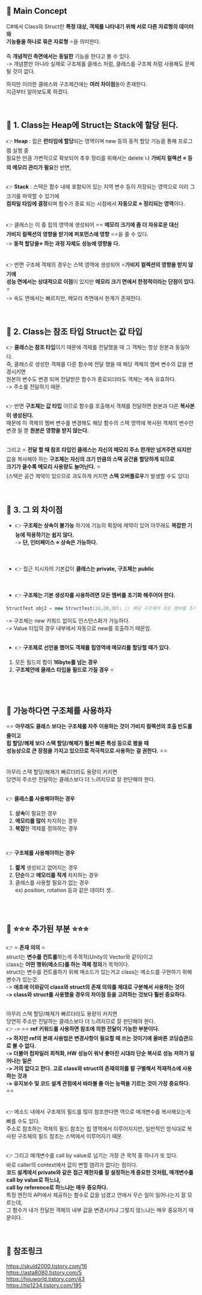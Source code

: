 ## 🔔 Main Concept
C#에서 Class와 Struct란 **특정 대상, 객체를 나타내기 위해 서로 다른 자료형의 데이터와<br>
기능들을 하나로 묶은 자료형** ⭐을 의미한다.<br>

즉 **개념적인 측면에서는 동일한** 기능을 한다고 볼 수 있다.<br>
-> 개념뿐만 아니라 실제로 구조체를 클래스 처럼, 클래스를 구조체 처럼 사용해도 문제될 것이 없다.<br>

하지만 이러한 클래스와 구조체간에는 **여러 차이점**들이 존재한다.<br>
지금부터 알아보도록 하겠다.<br>
<br>
<br>

## 🔔 1. Class는 Heap에 Struct는 Stack에 할당 된다.
👉 **Heap** : 힙은 **런타임에 할당**되는 영역이며 new 등의 동적 할당 기능을 통해 프로그램 실행 중<br>
필요한 만큼 가변적으로 확보되어 추후 정리를 위해서는 delete 나 **가비지 컬렉션 ⭐ 등의 메모리 관리가 필요**한 반면,<br>
<br>

👉 **Stack** : 스택은 함수 내에 포함되어 있는 지역 변수 등이 저장되는 영역으로 미리 그 크기를 파악할 수 있기에<br>
**컴파일 타임에 결정**되며 함수가 종료 되는 시점에서 **자동으로 ⭐ 정리되는 영역**이다.<br>
<br>

👉 클래스는 이 중 힙의 영역에 생성되어 ⭐⭐ **메모리 크기에 좀 더 자유로운 대신<br>
가비지 컬렉션의 영향을 받기에 퍼포먼스에 영향** ⭐⭐을 줄 수 있다.<br>
-> **동적 할당을⭐ 하는 과정 자체도 성능에 영향을 다.**<br> 
<br>

👉 반면 구조체 객체의 경우는 스택 영역에 생성되어 ⭐**가비지 컬렉션의 영향을 받지 않기에<br>
성능 면에서는 상대적으로 이점**이 있지만 **메모리 크기 면에서 한정적이라는 단점이 있다.** ⭐<br>
-> 속도 면에서는 빠르지만, 메모리 측면에서 한계가 존재한다.<br>
<br>
<br>

## 🔔 2. Class는 참조 타입 Struct는 값 타입 
👉 **클래스는 참조 타입**이기 때문에 객체를 전달했을 때 그 객체는 항상 원본과 동일하다.<br>
즉, 클래스로 생성한 객체를 다른 함수에 전달 했을 때 해당 객체의 멤버 변수의 값을 변경시키면<br>
원본의 변수도 변경 되며 전달받은 함수가 종료되더라도 객체는 계속 유효하다.<br>
-> 주소를 전달하기 때문.<br>
 <br>

👉 반면 **구조체는 값 타입** 이므로 함수를 호출해서 객체를 전달하면 원본과 다른 **복사본이 생성된다.**<br>
때문에 이 객체의 멤버 변수를 변경해도 해당 함수의 스택 영역에 복사된 객체의 변수만 변경 될 뿐 **원본은 영향을 받지 않는다.**<br>
<br>

그리고 ⭐ **전달 할 때 참조 타입인 클래스는 자신의 메모리 주소 한개만 넘겨주면 되지만**<br>
값을 복사해야 하는 **구조체는 자신의 크기 만큼의 스택 공간을 할당하게 되므로<br>
크기가 클수록 메모리 사용량도 늘어난다.** ⭐<br>
(스택은 공간 제약이 있으므로 과도하게 커지면 **스택 오버플로우**가 발생할 수도 있다)<br>
<br>
<br>

## 🔔 3. 그 외 차이점
* 👉 **구조체는 상속이 불가능** 하기에 기능의 확장에 제약이 있어 아무래도 **복잡한 기능에 적용하기는 쉽지 않다.**<br>
-> **단, 인터페이스 ⭐ 상속은 가능하다.**<br>
<br>

* 👉 접근 지시자의 기본값이 **클래스는 private, 구조체는 public**<br>
<br>

* 👉 **구조체는 기본 생성자를 사용하려면 모든 멤버를 초기화 해주어야 한다.**<br>
```c#
StructTest obj2 = new StructTest(10,20,30); // 해당 구조체의 모든 멤버를 초기화
```
-> 구조체는 new 키워드 없이도 인스턴스화가 가능하다.<br>
-> Value 타입의 경우 내부에서 자동으로 new를 호출하기 때문임.<br>
<br>

* 👉 **구조체로 선언을 했어도 객체를 힙영역에 메모리를 할당할 때가 있다.** 
1. 모든 필드의 합이 **16byte를 넘는 경우**
2. **구조체안에 클래스 타입을 필드로 가질 경우** ⭐
<br>
<br>

## 🔔 가능하다면 구조체를 사용하자
⭐⭐ **아무래도 클래스 보다는 구조체를 자주 이용하는 것이 가비지 컬렉션의 호출 빈도를 줄이고<br>
힙 할당/해제 보다 스택 할당/해제가 훨씬 빠른 특성 등으로 봤을 때<br>
성능상으로 큰 장점을 가지고 있으므로 적극적으로 사용하는 걸 권한다.** ⭐⭐<br>
<br> 

아무리 스택 할당/해제가 빠르더라도 용량이 커지면<br>
당연히 주소만 전달하는 클래스보다 더 느려지므로 잘 판단해야 한다.<br>
<br>
 
👉 **클래스를 사용해야하는 경우**<br>
1. **상속**이 필요한 경우<br>
2. **메모리를 많이** 차지하는 경우<br>
3. **복잡**한 객체를 정의하는 경우<br>
<br>

👉 **구조체를 사용해야하는 경우**<br>
1. **짧게** 생성되고 없어지는 경우<br>
2. **단순**하고 **메모리를 적게** 차지하는 경우<br>
3. 클래스를 사용할 필요가 없는 경우<br>
ex) position, rotation 등과 같은 데이터 셋..<br>
<br>
<br>

## 🔔 ⭐⭐⭐ 추가된 부분 ⭐⭐⭐
👉 ⭐ **존재 의의** ⭐<br>
struct는 **변수를 컨트롤**하는게 주목적(Unity의 Vector와 같이)이고<br>
class는 **어떤 행위(메소드)를 하는 객체 정의**가 목적이다.<br>
struct는 변수를 컨트롤하기 위해 메소드가 있는거고 class는 메소드를 구현하기 위해 변수가 있는것.<br>
-> **애초에 이와같이 class와 struct의 존재 의의를 제대로 구분해서 사용하는 것이<br>
-> class와 struct를 사용했을 경우의 차이점 등을 고려하는 것보다 훨씬 중요하다.**<br>
<br>

아무리 스택 할당/해제가 빠르더라도 용량이 커지면<br>
당연히 주소만 전달하는 클래스보다 더 느려지므로 잘 판단해야 한다.<br>
👉 -> ⭐⭐ **ref 키워드를 사용하면 참조에 의한 전달이 가능한 부분이다.<br>
-> 하지만 ref의 본래 사용법은 변경사항이 필요할 때 쓰는 것이기에 올바른 코딩습관으로 볼 수 없다.<br>
-> 더불어 컴파일러 최적화, HW 성능이 워낙 좋아진 시대라 단순 복사로 성능 저하가 일어나는 일은<br>
-> 거의 없다고 한다. 고로 class와 struct의 존재의의를 잘 구별해서 적재적소에 사용하는 것과<br>
-> 유지보수 및 코드 설계 관점에서 바라볼 줄 아는 능력을 기르는 것이 가장 중요하다.** ⭐⭐<br>
<br>

👉 메소드 내에서 구조체의 필드를 많이 참조한다면 역으로 매개변수를 복사해오는게 빠를 수도 있다.<br>
주소로 참조하는 객체의 필드 참조는 힙 영역에서 이루어지지만, 일반적인 방식대로 복사된 구조체의 필드 참조는 스택에서 이루어지기 때문.<br>
<br>

👉 그리고 매개변수를 call by value로 넘기는 가장 큰 목적 중 하나가 또 있다.<br>
바로 caller의 context에서 값이 변할 염려가 없다는 점이다.<br>
**코드 설계에서 private와 같은 접근 제한자를 잘 설정하는게 중요한 것처럼, 매개변수를 call by value로 하느냐,<br>
call by reference로 하느냐는 매우 중요하다.**<br>
특정 엔진의 API에서 제공하는 함수로 값을 넘겼고 안에서 무슨 일이 일어나는지 잘 모르는데,<br>
그 함수가 내가 전달한 객체의 내부 값을 변경시키냐 그렇지 않느냐는 매우 중요하기 때문이다.<br>
<br>
<br>

## 🔔 참조링크
https://skuld2000.tistory.com/16 <br>
https://asta8080.tistory.com/5 <br>
https://hijuworld.tistory.com/43 <br>
https://tip1234.tistory.com/195 <br>
